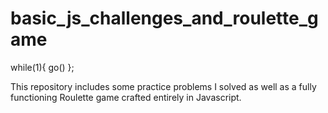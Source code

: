 basic_js_challenges_and_roulette_game
====================

while(1){ go() };

This repository includes some practice problems I solved as well as a fully functioning Roulette game crafted entirely in Javascript.
